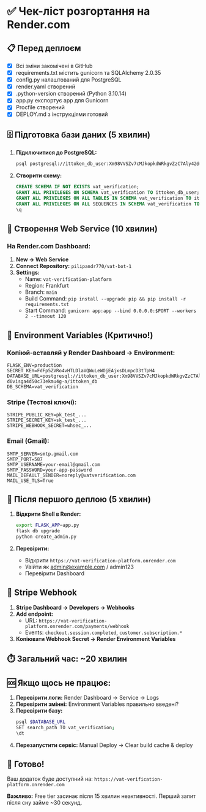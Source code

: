 # ✅ Чек-ліст розгортання на Render.com

## 📋 Перед деплоєм

- [x] Всі зміни закомічені в GitHub
- [x] requirements.txt містить gunicorn та SQLAlchemy 2.0.35
- [x] config.py налаштований для PostgreSQL
- [x] render.yaml створений
- [x] .python-version створений (Python 3.10.14)
- [x] app.py експортує app для Gunicorn
- [x] Procfile створений
- [x] DEPLOY.md з інструкціями готовий

## 🗄️ Підготовка бази даних (5 хвилин)

1. **Підключитися до PostgreSQL:**
   ```bash
   psql postgresql://ittoken_db_user:Xm98VVSZv7cMJkopkdWRkgvZzC7Aly42@dpg-d0visga4d50c73ekmu4g-a/ittoken_db
   ```

2. **Створити схему:**
   ```sql
   CREATE SCHEMA IF NOT EXISTS vat_verification;
   GRANT ALL PRIVILEGES ON SCHEMA vat_verification TO ittoken_db_user;
   GRANT ALL PRIVILEGES ON ALL TABLES IN SCHEMA vat_verification TO ittoken_db_user;
   GRANT ALL PRIVILEGES ON ALL SEQUENCES IN SCHEMA vat_verification TO ittoken_db_user;
   \q
   ```

## 🚀 Створення Web Service (10 хвилин)

### На Render.com Dashboard:

1. **New → Web Service**
2. **Connect Repository:** `pilipandr770/vat-bot-1`
3. **Settings:**
   - Name: `vat-verification-platform`
   - Region: Frankfurt
   - Branch: `main`
   - Build Command: `pip install --upgrade pip && pip install -r requirements.txt`
   - Start Command: `gunicorn app:app --bind 0.0.0.0:$PORT --workers 2 --timeout 120`

## 🔑 Environment Variables (Критично!)

### Копіюй-вставляй у Render Dashboard → Environment:

```
FLASK_ENV=production
SECRET_KEY=FdFp5ZVRo4vHTLDlaVQWuLeWOjEAjxsDLmpcD3tTpH4
DATABASE_URL=postgresql://ittoken_db_user:Xm98VVSZv7cMJkopkdWRkgvZzC7Aly42@dpg-d0visga4d50c73ekmu4g-a/ittoken_db
DB_SCHEMA=vat_verification
```

### Stripe (Тестові ключі):
```
STRIPE_PUBLIC_KEY=pk_test_...
STRIPE_SECRET_KEY=sk_test_...
STRIPE_WEBHOOK_SECRET=whsec_...
```

### Email (Gmail):
```
SMTP_SERVER=smtp.gmail.com
SMTP_PORT=587
SMTP_USERNAME=your-email@gmail.com
SMTP_PASSWORD=your-app-password
MAIL_DEFAULT_SENDER=noreply@vatverification.com
MAIL_USE_TLS=True
```

## 🔄 Після першого деплою (5 хвилин)

1. **Відкрити Shell в Render:**
   ```bash
   export FLASK_APP=app.py
   flask db upgrade
   python create_admin.py
   ```

2. **Перевірити:**
   - Відкрити `https://vat-verification-platform.onrender.com`
   - Увійти як admin@example.com / admin123
   - Перевірити Dashboard

## 🎯 Stripe Webhook

1. **Stripe Dashboard → Developers → Webhooks**
2. **Add endpoint:**
   - URL: `https://vat-verification-platform.onrender.com/payments/webhook`
   - Events: `checkout.session.completed`, `customer.subscription.*`
3. **Копіювати Webhook Secret → Render Environment Variables**

## ⏱️ Загальний час: ~20 хвилин

## 🆘 Якщо щось не працює:

1. **Перевірити логи:** Render Dashboard → Service → Logs
2. **Перевірити змінні:** Environment Variables правильно введені?
3. **Перевірити базу:**
   ```bash
   psql $DATABASE_URL
   SET search_path TO vat_verification;
   \dt
   ```
4. **Перезапустити сервіс:** Manual Deploy → Clear build cache & deploy

## 🎉 Готово!

Ваш додаток буде доступний на:
`https://vat-verification-platform.onrender.com`

**Важливо:** Free tier засинає після 15 хвилин неактивності. Перший запит після сну займе ~30 секунд.
